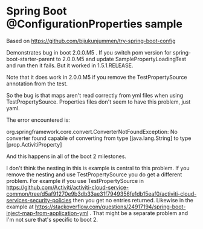 Spring Boot @ConfigurationProperties sample
===========================================
Based on https://github.com/bijukunjummen/try-spring-boot-config

Demonstrates bug in boot 2.0.0.M5 . If you switch pom version for spring-boot-starter-parent to 2.0.0.M5 and update SamplePropertyLoadingTest and run then it fails. But it worked in 1.5.1.RELEASE.

Note that it does work in 2.0.0.M5 if you remove the TestPropertySource annotation from the test.

So the bug is that maps aren't read correctly from yml files when using TestPropertySource. Properties files don't seem to have this problem, just yaml.

The error encountered is:

org.springframework.core.convert.ConverterNotFoundException: No converter found capable of converting from type [java.lang.String] to type [prop.ActivitiProperty]

And this happens in all of the boot 2 milestones.

I don't think the nesting in this is example is central to this problem. If you remove the nesting and use TestPropertySource you do get a different problem. For example if you use TestPropertySource in https://github.com/Activiti/activiti-cloud-service-common/tree/d5af91270e9b3db33ae31f7949356fe1db15eaf0/activiti-cloud-services-security-policies then you get no entries returned. Likewise in the example at https://stackoverflow.com/questions/24917194/spring-boot-inject-map-from-application-yml . That might be a separate problem and I'm not sure that's specific to boot 2.
